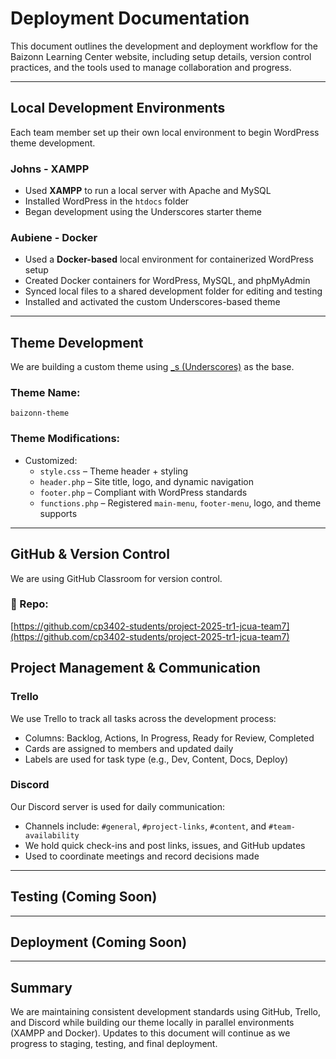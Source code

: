 # Deployment Documentation

This document outlines the development and deployment workflow for the Baizonn Learning Center website, including setup details, version control practices, and the tools used to manage collaboration and progress.

---

## Local Development Environments

Each team member set up their own local environment to begin WordPress theme development.

### Johns - XAMPP
- Used **XAMPP** to run a local server with Apache and MySQL
- Installed WordPress in the `htdocs` folder
- Began development using the Underscores starter theme

### Aubiene - Docker
- Used a **Docker-based** local environment for containerized WordPress setup
- Created Docker containers for WordPress, MySQL, and phpMyAdmin
- Synced local files to a shared development folder for editing and testing
- Installed and activated the custom Underscores-based theme

---

##  Theme Development


We are building a custom theme using [_s (Underscores)](https://underscores.me) as the base.

### Theme Name:
`baizonn-theme`

### Theme Modifications:
- Customized:
  - `style.css` – Theme header + styling
  - `header.php` – Site title, logo, and dynamic navigation
  - `footer.php` – Compliant with WordPress standards
  - `functions.php` – Registered `main-menu`, `footer-menu`, logo, and theme supports


---

## GitHub & Version Control

We are using GitHub Classroom for version control.

### 📍 Repo:
[https://github.com/cp3402-students/project-2025-tr1-jcua-team7](https://github.com/cp3402-students/project-2025-tr1-jcua-team7)


##  Project Management & Communication

### Trello
We use Trello to track all tasks across the development process:
- Columns: Backlog, Actions, In Progress, Ready for Review, Completed
- Cards are assigned to members and updated daily
- Labels are used for task type (e.g., Dev, Content, Docs, Deploy)

### Discord
Our Discord server is used for daily communication:
- Channels include: `#general`, `#project-links`, `#content`, and `#team-availability`
- We hold quick check-ins and post links, issues, and GitHub updates
- Used to coordinate meetings and record decisions made

---

##  Testing (Coming Soon)



---

##  Deployment (Coming Soon)


---

##  Summary

We are maintaining consistent development standards using GitHub, Trello, and Discord while building our theme locally in parallel environments (XAMPP and Docker). Updates to this document will continue as we progress to staging, testing, and final deployment.

